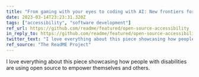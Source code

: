 ```yaml
---
title: "From gaming with your eyes to coding with AI: New frontiers for accessibility"
date: 2023-03-14T23:23:31.320Z
tags: ["accessibility", "software development"]
ref_url: https://github.com/readme/featured/open-source-accessibility
in_reply_to: https://github.com/readme/featured/open-source-accessibility
twitter_text: "I love everything about this piece showcasing how people with disabilities are using open source to empower themselves and others."
ref_source: "The ReadME Project"
---
```


I love everything about this piece showcasing how people with disabilities are using open source to empower themselves and others.
